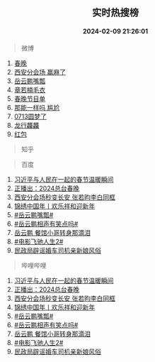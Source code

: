 <div align="center"><h2>实时热搜榜</h2><h4>2024-02-09 21:26:01</h4></div>

> 微博  

1. [春晚](https://s.weibo.com/weibo?q=%E6%98%A5%E6%99%9A&t=31&band_rank=1&Refer=top)<br />
2. [西安分会场 赢麻了](https://s.weibo.com/weibo?q=%E8%A5%BF%E5%AE%89%E5%88%86%E4%BC%9A%E5%9C%BA%20%E8%B5%A2%E9%BA%BB%E4%BA%86&t=31&band_rank=2&Refer=top)<br />
3. [岳云鹏嘴瓢](https://s.weibo.com/weibo?q=%E5%B2%B3%E4%BA%91%E9%B9%8F%E5%98%B4%E7%93%A2&t=31&band_rank=3&Refer=top)<br />
4. [章若楠毛衣](https://s.weibo.com/weibo?q=%23%E7%AB%A0%E8%8B%A5%E6%A5%A0%E6%AF%9B%E8%A1%A3%23&t=31&band_rank=4&Refer=top)<br />
5. [春晚节目单](https://s.weibo.com/weibo?q=%23%E6%98%A5%E6%99%9A%E8%8A%82%E7%9B%AE%E5%8D%95%23&t=31&band_rank=5&Refer=top)<br />
6. [那能一样吗 尴尬](https://s.weibo.com/weibo?q=%E9%82%A3%E8%83%BD%E4%B8%80%E6%A0%B7%E5%90%97%20%E5%B0%B4%E5%B0%AC&t=31&band_rank=6&Refer=top)<br />
7. [0713圆梦了](https://s.weibo.com/weibo?q=0713%E5%9C%86%E6%A2%A6%E4%BA%86&t=31&band_rank=7&Refer=top)<br />
8. [龙行龘龘](https://s.weibo.com/weibo?q=%E9%BE%99%E8%A1%8C%E9%BE%98%E9%BE%98&t=31&band_rank=8&Refer=top)<br />
9. [红包](https://s.weibo.com/weibo?q=%E7%BA%A2%E5%8C%85&t=31&band_rank=9&Refer=top)<br />

> 知乎  


> 百度  

1. [习近平与人民在一起的春节温暖瞬间](https://www.baidu.com/s?wd=%E4%B9%A0%E8%BF%91%E5%B9%B3%E4%B8%8E%E4%BA%BA%E6%B0%91%E5%9C%A8%E4%B8%80%E8%B5%B7%E7%9A%84%E6%98%A5%E8%8A%82%E6%B8%A9%E6%9A%96%E7%9E%AC%E9%97%B4&sa=fyb_news&rsv_dl=fyb_news)<br />
2. [正播出：2024总台春晚](https://www.baidu.com/s?wd=%E6%AD%A3%E6%92%AD%E5%87%BA%EF%BC%9A2024%E6%80%BB%E5%8F%B0%E6%98%A5%E6%99%9A&sa=fyb_news&rsv_dl=fyb_news)<br />
3. [西安分会场秒变长安 张若昀李白同框](https://www.baidu.com/s?wd=%E8%A5%BF%E5%AE%89%E5%88%86%E4%BC%9A%E5%9C%BA%E7%A7%92%E5%8F%98%E9%95%BF%E5%AE%89+%E5%BC%A0%E8%8B%A5%E6%98%80%E6%9D%8E%E7%99%BD%E5%90%8C%E6%A1%86&sa=fyb_news&rsv_dl=fyb_news)<br />
4. [锦绣中国年丨欢乐祥和迎新年](https://www.baidu.com/s?wd=%E9%94%A6%E7%BB%A3%E4%B8%AD%E5%9B%BD%E5%B9%B4%E4%B8%A8%E6%AC%A2%E4%B9%90%E7%A5%A5%E5%92%8C%E8%BF%8E%E6%96%B0%E5%B9%B4&sa=fyb_news&rsv_dl=fyb_news)<br />
5. [#岳云鹏嘴瓢#](https://www.baidu.com/s?wd=%23%E5%B2%B3%E4%BA%91%E9%B9%8F%E5%98%B4%E7%93%A2%23&sa=fyb_news&rsv_dl=fyb_news)<br />
6. [#岳云鹏相声有笑点吗#](https://www.baidu.com/s?wd=%23%E5%B2%B3%E4%BA%91%E9%B9%8F%E7%9B%B8%E5%A3%B0%E6%9C%89%E7%AC%91%E7%82%B9%E5%90%97%23&sa=fyb_news&rsv_dl=fyb_news)<br />
7. [岳云鹏 餐馆小哥转身那滴泪](https://www.baidu.com/s?wd=%E5%B2%B3%E4%BA%91%E9%B9%8F+%E9%A4%90%E9%A6%86%E5%B0%8F%E5%93%A5%E8%BD%AC%E8%BA%AB%E9%82%A3%E6%BB%B4%E6%B3%AA&sa=fyb_news&rsv_dl=fyb_news)<br />
8. [#电影飞驰人生2#](https://www.baidu.com/s?wd=%23%E7%94%B5%E5%BD%B1%E9%A3%9E%E9%A9%B0%E4%BA%BA%E7%94%9F2%23&sa=fyb_news&rsv_dl=fyb_news)<br />
9. [民政局辟谣婚车司机亲新娘风俗](https://www.baidu.com/s?wd=%E6%B0%91%E6%94%BF%E5%B1%80%E8%BE%9F%E8%B0%A3%E5%A9%9A%E8%BD%A6%E5%8F%B8%E6%9C%BA%E4%BA%B2%E6%96%B0%E5%A8%98%E9%A3%8E%E4%BF%97&sa=fyb_news&rsv_dl=fyb_news)<br />

> 哔哩哔哩  

1. [习近平与人民在一起的春节温暖瞬间](https://www.baidu.com/s?wd=%E4%B9%A0%E8%BF%91%E5%B9%B3%E4%B8%8E%E4%BA%BA%E6%B0%91%E5%9C%A8%E4%B8%80%E8%B5%B7%E7%9A%84%E6%98%A5%E8%8A%82%E6%B8%A9%E6%9A%96%E7%9E%AC%E9%97%B4&sa=fyb_news&rsv_dl=fyb_news)<br />
2. [正播出：2024总台春晚](https://www.baidu.com/s?wd=%E6%AD%A3%E6%92%AD%E5%87%BA%EF%BC%9A2024%E6%80%BB%E5%8F%B0%E6%98%A5%E6%99%9A&sa=fyb_news&rsv_dl=fyb_news)<br />
3. [西安分会场秒变长安 张若昀李白同框](https://www.baidu.com/s?wd=%E8%A5%BF%E5%AE%89%E5%88%86%E4%BC%9A%E5%9C%BA%E7%A7%92%E5%8F%98%E9%95%BF%E5%AE%89+%E5%BC%A0%E8%8B%A5%E6%98%80%E6%9D%8E%E7%99%BD%E5%90%8C%E6%A1%86&sa=fyb_news&rsv_dl=fyb_news)<br />
4. [锦绣中国年丨欢乐祥和迎新年](https://www.baidu.com/s?wd=%E9%94%A6%E7%BB%A3%E4%B8%AD%E5%9B%BD%E5%B9%B4%E4%B8%A8%E6%AC%A2%E4%B9%90%E7%A5%A5%E5%92%8C%E8%BF%8E%E6%96%B0%E5%B9%B4&sa=fyb_news&rsv_dl=fyb_news)<br />
5. [#岳云鹏嘴瓢#](https://www.baidu.com/s?wd=%23%E5%B2%B3%E4%BA%91%E9%B9%8F%E5%98%B4%E7%93%A2%23&sa=fyb_news&rsv_dl=fyb_news)<br />
6. [#岳云鹏相声有笑点吗#](https://www.baidu.com/s?wd=%23%E5%B2%B3%E4%BA%91%E9%B9%8F%E7%9B%B8%E5%A3%B0%E6%9C%89%E7%AC%91%E7%82%B9%E5%90%97%23&sa=fyb_news&rsv_dl=fyb_news)<br />
7. [岳云鹏 餐馆小哥转身那滴泪](https://www.baidu.com/s?wd=%E5%B2%B3%E4%BA%91%E9%B9%8F+%E9%A4%90%E9%A6%86%E5%B0%8F%E5%93%A5%E8%BD%AC%E8%BA%AB%E9%82%A3%E6%BB%B4%E6%B3%AA&sa=fyb_news&rsv_dl=fyb_news)<br />
8. [#电影飞驰人生2#](https://www.baidu.com/s?wd=%23%E7%94%B5%E5%BD%B1%E9%A3%9E%E9%A9%B0%E4%BA%BA%E7%94%9F2%23&sa=fyb_news&rsv_dl=fyb_news)<br />
9. [民政局辟谣婚车司机亲新娘风俗](https://www.baidu.com/s?wd=%E6%B0%91%E6%94%BF%E5%B1%80%E8%BE%9F%E8%B0%A3%E5%A9%9A%E8%BD%A6%E5%8F%B8%E6%9C%BA%E4%BA%B2%E6%96%B0%E5%A8%98%E9%A3%8E%E4%BF%97&sa=fyb_news&rsv_dl=fyb_news)<br />
